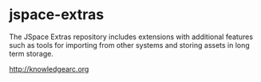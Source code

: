 jspace-extras
=============

The JSpace Extras repository includes extensions with additional features such as tools for importing from other systems and storing assets in long term storage.

http://knowledgearc.org
